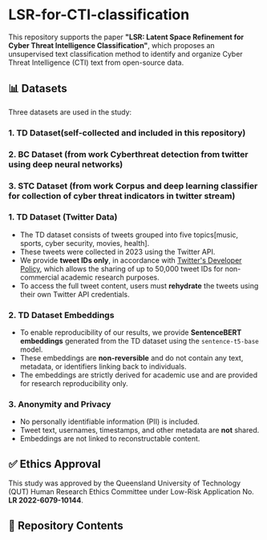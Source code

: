 # LSR-for-CTI-classification

This repository supports the paper **"LSR: Latent Space Refinement for Cyber Threat Intelligence Classification"**, which proposes an unsupervised text classification method to identify and organize Cyber Threat Intelligence (CTI) text from open-source data.

## 📊 Datasets

Three datasets are used in the study:
### 1. TD Dataset(self-collected and included in this repository)
### 2. BC Dataset (from work Cyberthreat detection from twitter using deep neural networks)
### 3. STC Dataset (from work Corpus and deep learning classifier for collection of cyber threat indicators in twitter stream)

### 1. TD Dataset (Twitter Data)
- The TD dataset consists of tweets grouped into five topics[music, sports, cyber security, movies, health].
- These tweets were collected in 2023 using the Twitter API.
- We provide **tweet IDs only**, in accordance with [Twitter's Developer Policy](https://developer.twitter.com/en/developer-terms/agreement-and-policy), which allows the sharing of up to 50,000 tweet IDs for non-commercial academic research purposes.
- To access the full tweet content, users must **rehydrate** the tweets using their own Twitter API credentials.

### 2. TD Dataset Embeddings
- To enable reproducibility of our results, we provide **SentenceBERT embeddings** generated from the TD dataset using the `sentence-t5-base` model.
- These embeddings are **non-reversible** and do not contain any text, metadata, or identifiers linking back to individuals.
- The embeddings are strictly derived for academic use and are provided for research reproducibility only.

### 3. Anonymity and Privacy
- No personally identifiable information (PII) is included.
- Tweet text, usernames, timestamps, and other metadata are **not** shared.
- Embeddings are not linked to reconstructable content.

## ✅ Ethics Approval
This study was approved by the Queensland University of Technology (QUT) Human Research Ethics Committee under Low-Risk Application No. **LR 2022-6079-10144**.

## 📁 Repository Contents

